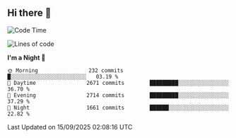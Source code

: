 ## Hi there 👋

<!--
**Wangmerlyn/Wangmerlyn** is a ✨ _special_ ✨ repository because its `README.md` (this file) appears on your GitHub profile.

Here are some ideas to get you started:

- 🔭 I’m currently working on ...
- 🌱 I’m currently learning ...
- 👯 I’m looking to collaborate on ...
- 🤔 I’m looking for help with ...
- 💬 Ask me about ...
- 📫 How to reach me: ...
- 😄 Pronouns: ...
- ⚡ Fun fact: ...
-->
<!--START_SECTION:waka-->
![Code Time](http://img.shields.io/badge/Code%20Time-562%20hrs%2041%20mins-blue)

![Lines of code](https://img.shields.io/badge/From%20Hello%20World%20I%27ve%20Written-41.7%20million%20lines%20of%20code-blue)

**I'm a Night 🦉** 

```text
🌞 Morning                232 commits         █░░░░░░░░░░░░░░░░░░░░░░░░   03.19 % 
🌆 Daytime                2671 commits        █████████░░░░░░░░░░░░░░░░   36.70 % 
🌃 Evening                2714 commits        █████████░░░░░░░░░░░░░░░░   37.29 % 
🌙 Night                  1661 commits        ██████░░░░░░░░░░░░░░░░░░░   22.82 % 
```



 Last Updated on 15/09/2025 02:08:16 UTC
<!--END_SECTION:waka-->
